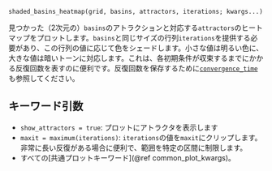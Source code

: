 ```
shaded_basins_heatmap(grid, basins, attractors, iterations; kwargs...)
```

見つかった（2次元の）`basins`のアトラクションと対応する`attractors`のヒートマップをプロットします。`basins`と同じサイズの行列`iterations`を提供する必要があり、この行列の値に応じて色をシェードします。小さな値は明るい色に、大きな値は暗いトーンに対応します。これは、各初期条件が収束するまでにかかる反復回数を表すのに便利です。反復回数を保存するために[`convergence_time`](@ref)も参照してください。

## キーワード引数

  * `show_attractors = true`: プロットにアトラクタを表示します
  * `maxit = maximum(iterations)`: `iterations`の値を`maxit`にクリップします。非常に長い反復がある場合に便利で、範囲を特定の区間に制限します。
  * すべての[共通プロットキーワード](@ref common_plot_kwargs)。
